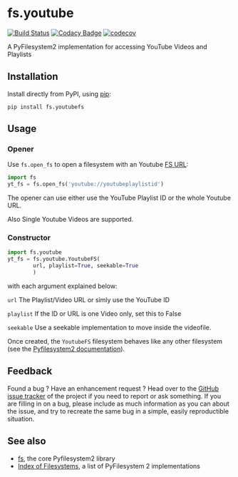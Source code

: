 # fs.youtube

[![Build Status](https://travis-ci.org/merlink01/fs.youtube.svg?branch=master)](https://travis-ci.org/merlink01/fs.youtube) [![Codacy Badge](https://api.codacy.com/project/badge/Grade/94a05423f81a4e79ac9defcff802a753)](https://www.codacy.com/app/merlink01/fs.youtube?utm_source=github.com&amp;utm_medium=referral&amp;utm_content=merlink01/fs.youtube&amp;utm_campaign=Badge_Grade) [![codecov](https://codecov.io/gh/merlink01/fs.youtube/branch/master/graph/badge.svg)](https://codecov.io/gh/merlink01/fs.youtube)


A PyFilesystem2 implementation for accessing YouTube Videos and Playlists


Installation
------------

Install directly from PyPI, using [pip](<https://pip.pypa.io/>):

    pip install fs.youtubefs

Usage
-----

### Opener

Use ``fs.open_fs`` to open a filesystem with an Youtube
[FS URL](<https://pyfilesystem2.readthedocs.io/en/latest/openers.html>):

```python
import fs
yt_fs = fs.open_fs('youtube://youtubeplaylistid')
```

The opener can use either use the YouTube Playlist ID or the whole Youtube URL.

Also Single Youtube Videos are supported.

### Constructor

```python
import fs.youtube
yt_fs = fs.youtube.YoutubeFS(
        url, playlist=True, seekable=True
        )
```

with each argument explained below:

``url``
  The Playlist/Video URL or simly use the YouTube ID 

``playlist``
  If the ID or URL is one Video only, set this to False

``seekable``
  Use a seekable implementation to move inside the videofile.

Once created, the ``YoutubeFS`` filesystem behaves like any other filesystem
(see the [Pyfilesystem2 documentation](<https://pyfilesystem2.readthedocs.io>)).

Feedback
--------

Found a bug ? Have an enhancement request ? Head over to the
[GitHub issue tracker](<https://github.com/merlink01/fs.youtube/issues>) of the
project if you need to report or ask something. If you are filling in on a bug,
please include as much information as you can about the issue, and try to
recreate the same bug in a simple, easily reproductible situation.

See also
--------

* [fs](<https://github.com/Pyfilesystem/pyfilesystem2>), the core Pyfilesystem2 library
* [Index of Filesystems](<https://www.pyfilesystem.org/page/index-of-filesystems/>), a list of PyFilesystem 2 implementations